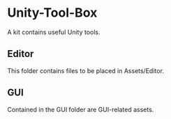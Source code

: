 # Unity-Tool-Box
A kit contains useful Unity tools.

## Editor
This folder contains files to be placed in Assets/Editor.

## GUI
Contained in the GUI folder are GUI-related assets.
